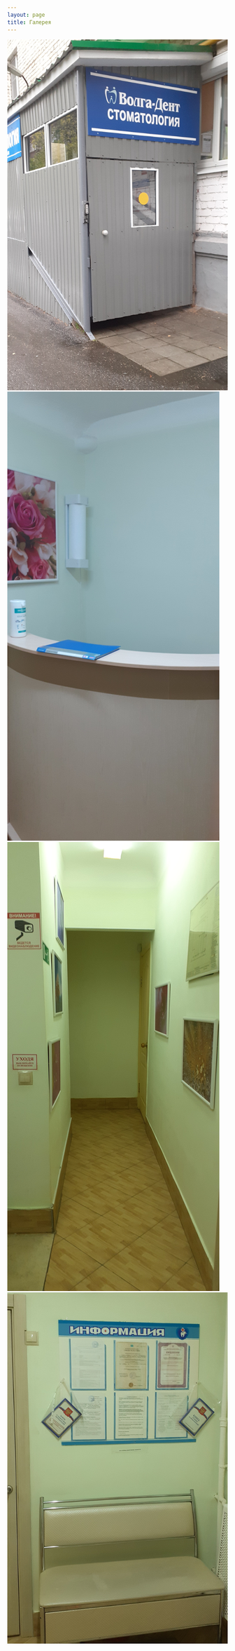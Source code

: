 ```yaml
---
layout: page
title: Галерея
---
```


![](20201023_143007.jpg)
![](20201023_144320.jpg)
![](20201023_144337.jpg)
![](20201023_183510.jpg)
